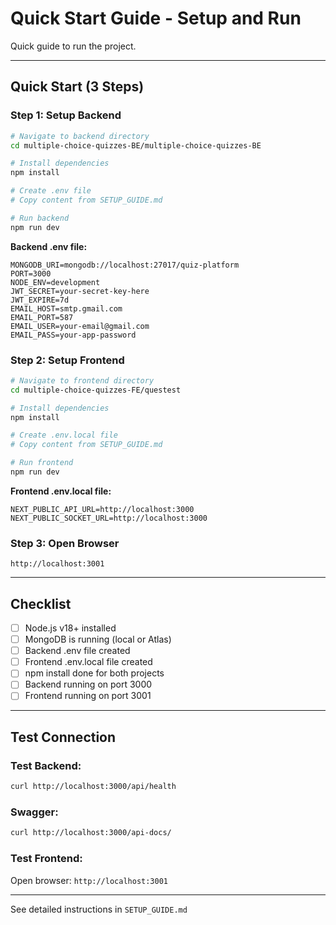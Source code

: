 # Quick Start Guide - Setup and Run

Quick guide to run the project.

---

## Quick Start (3 Steps)

### Step 1: Setup Backend

```bash
# Navigate to backend directory
cd multiple-choice-quizzes-BE/multiple-choice-quizzes-BE

# Install dependencies
npm install

# Create .env file
# Copy content from SETUP_GUIDE.md

# Run backend
npm run dev
```

**Backend .env file:**
```env
MONGODB_URI=mongodb://localhost:27017/quiz-platform
PORT=3000
NODE_ENV=development
JWT_SECRET=your-secret-key-here
JWT_EXPIRE=7d
EMAIL_HOST=smtp.gmail.com
EMAIL_PORT=587
EMAIL_USER=your-email@gmail.com
EMAIL_PASS=your-app-password
```

### Step 2: Setup Frontend

```bash
# Navigate to frontend directory
cd multiple-choice-quizzes-FE/questest

# Install dependencies
npm install

# Create .env.local file
# Copy content from SETUP_GUIDE.md

# Run frontend
npm run dev
```

**Frontend .env.local file:**
```env
NEXT_PUBLIC_API_URL=http://localhost:3000
NEXT_PUBLIC_SOCKET_URL=http://localhost:3000
```

### Step 3: Open Browser

```
http://localhost:3001
```

---

## Checklist

- [ ] Node.js v18+ installed
- [ ] MongoDB is running (local or Atlas)
- [ ] Backend .env file created
- [ ] Frontend .env.local file created
- [ ] npm install done for both projects
- [ ] Backend running on port 3000
- [ ] Frontend running on port 3001

---

## Test Connection

### Test Backend:
```bash
curl http://localhost:3000/api/health
```
### Swagger:
```bash
curl http://localhost:3000/api-docs/
```

### Test Frontend:
Open browser: `http://localhost:3001`

---

See detailed instructions in `SETUP_GUIDE.md`
